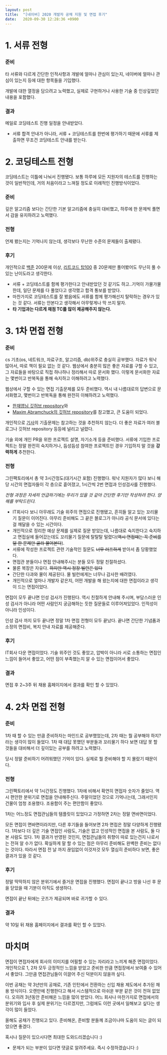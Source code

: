 ```yaml
---
layout: post
title:  "[네이버] 2020 개발자 공채 지원 및 면접 후기"
date:   2020-09-30 12:28:36 +0900
---
```


# 1. 서류 전형

### 준비

타 서류와 다르게 간단한 인적사항과 개발에 얼마나 관심이 있는지, 네이버에 얼마나 관심이 있는지 등에 대한 항목들을 기입했다.

개발에 대한 열정을 담으려고 노력했고, 실제로 구현하거나 사용한 기술 중 인상깊었던 내용을 포함했다.

### 결과

메일로 코딩테스트 진행 일정을 안내받았다.

- 서류 합격 안내가 아니라, 서류 + 코딩테스트를 한번에 평가하기 때문에 서류를 제출하면 무조건 코딩테스트 안내를 받는다.

# 2. 코딩테스트 전형

코딩테스트는 이틀에 나눠서 진행됐다. 보통 하루에 모든 지원자의 테스트를 진행하는 것이 일반적인데, 거의 처음이라고 느껴질 정도로 이례적인 진행방식이었다.

### 준비

깊은 알고리즘 보다는 간단한 기본 알고리즘에 충실히 대비했고, 하루에 한 문제씩 풀면서 감을 유지하려고 노력했다.

### 전형

언제 봤는지는 기억나지 않는데, 생각보다 무난한 수준의 문제들이 출제됐다. 

### 후기

개인적으로 [백준]([https://www.acmicpc.net/](https://www.acmicpc.net/)) 200문제 이상, [리트코드 탑100]([https://leetcode.com/problemset/top-100-liked-questions/](https://leetcode.com/problemset/top-100-liked-questions/)) 중 20문제만 풀어봤어도 무난히 풀 수 있는 난이도라고 생각한다.

- 서류 + 코딩테스트를 함께 평가한다고 안내받았던 것 같기도 하고..기억이 가물가물 한데, 일단 문제를 다 풀었다고 생각했고 합격 통보를 받았다.
- 마찬가지로 코딩테스트를 잘 봤음에도 서류를 함께 평가해선지 탈락하는 경우가 있는 것 같다. 서류는 안본다고 생각해서 아무렇게나 막 쓰지 말자.
- **타 기업과는 다르게 채점 TC를 많이 제공해주지 않는다.**

# 3. 1차 면접 전형

### 준비

cs 기초(os, 네트워크, 자료구조, 알고리즘, db)위주로 충실히 공부했다. 자료가 워낙 많아서, 따로 책이 필요 없는 것 같다. 웹상에서 충분히 많은 좋은 자료를 구할 수 있고, 그 자료들을 바탕으로 직접 하나하나 정리해서 따로 문서화 했다. 이렇게 문서화한 자료는 몇번이고 반복독을 통해 숙지하고 이해하려고 노력했다.

웹상에서 구할 수 있는 면접 기출문제를 모두 준비했다. 역시 내 나름대로의 답변으로 문서화했고, 몇번이고 반복독을 통해 완전히 이해하려고 노력했다.

- [한재엽님 깃허브 repository]([https://github.com/JaeYeopHan/Interview_Question_for_Beginner](https://github.com/JaeYeopHan/Interview_Question_for_Beginner))와
- [Maxim Abramchuck의 깃허브 repository]([https://github.com/MaximAbramchuck/awesome-interview-questions](https://github.com/MaximAbramchuck/awesome-interview-questions))를 참고했고, 큰 도움이 되었다.

개인적으로 [기사]([http://www.bloter.net/archives/245110](http://www.bloter.net/archives/245110))의 기출문제는 참고하는 것을 추천하지 않는다. 더 좋은 자료가 여러 블로그나 깃허브 repository 등등에 널리고 널렸다.

기술 외에 개인 PR을 위한 프로젝트 설명, 자기소개 등을 준비했다. 서류에 기입한 프로젝트는 정말 완전히 숙지하거나, 듬성듬성 참여한 프로젝트인 경우 기입하지 말 것을 **강력하게** 추천한다.

### 전형

그린팩토리에서 총 약 3시간정도(대기시간 포함) 진행했다. 워낙 지원자가 많다 보니 해당 시간의 면접자들이 각 층으로 흩어졌고, 1시간씩 2번 면접과 인성검사를 진행했다.

*전형 과정은 자세히 언급하기에는 무리가 있을 것 같아 간단한 후기만 작성하려 한다. 양해를 부탁드린다.*

- IT회사다 보니 아무래도 기술 위주의 면접으로 진행됐고, 흔히들 알고 있는 꼬리물기 질문이 이어진다. 아무리 준비해도 그 끝은 블로그가 아니라 공식 문서에 있다는 걸 깨달을 수 있는 시간이다.
- 개인적으로 정리한 예상 문제를 실제로 질문 받았는데, 나름대로 숙지한다고 숙지하고 면접실에 들어갔는데도 꼬리물기 질문에 탈탈탈 털렸다(~~역시 면접때는 꼭 준비를 덜 한 문제만 골라 물어본다~~).
- 서류에 작성한 프로젝트 관련 기술적인 질문도 ~~너무 러프하게~~ 받아서 좀 당황했었다.
- 면접관 분들이나 면접 안내해주시는 분들 모두 정말 친절하셨다.
- 물론 복장은 자유다. ~~하지만 역시 정장 빌런은 있다~~
- 간단한 다과와 물이 제공된다. 물 빌런에게는 너무나 감사한 배려였다.
- 개인적으로 얼마나 개발자 같은지, 어떤 개발을 해 왔는지에 대한 면접이라고 생각이 드는 면접이었다.

면접이 모두 끝나면 인성 검사가 진행된다. 역시 친절하게 안내해 주시며, 부담스러운 인성 검사가 아니라 어떤 사람인지 궁금해하는 듯한 질문들로 이루어져있었다. 인적성이 아니라 인성이다.

인성 검사 까지 모두 끝나면 정말 1차 면접 전형이 모두 끝났다. 끝나면 간단한 기념품과 소정의 면접비, 복지 안내 자료를 제공해준다.

### 후기

IT회사 다운 면접이었다. 기술 위주인 것도 좋았고, 압박이 아니라 서로 소통하는 면접인 느낌이 들어서 좋았고, 어떤 점이 부족했는지 알 수 있는 면접이어서 좋았다.

### 결과

면접 후 2~3주 뒤 채용 홈페이지에서 결과를 확인 할 수 있었다.

# 4. 2차 면접 전형

### 준비

1차 때 할 수 있는 만큼 준비하자는 마인드로 공부했었는데, 2차 때는 뭘 공부해야 하지? 라는 생각이 많이 들었다. 1차 때 대답 못했던 부분들과 꼬리물기 하다 보면 대답 못 할 것들을 대비해서 더 깊이있는 공부를 하려고 노력했다.

당시 정말 준비하기 어려워했던 기억이 있다. 실제로 뭘 준비해야 할 지 몰랐기 때문이다.

### 전형

그린팩토리에서 약 1시간정도 진행했다. 1차에 비해서 확연히 면접자 숫자가 줄었다. 역시 편안한 분위기로 면접을 안내해주신다. 주말이었던 것으로 기억나는데, 그래서인지 건물이 엄청 조용했다. 조용함이 주는 편안함이 좋았다.

1차는 어느정도 면접관님들의 템플릿이 있었다고 가정하면 2차는 정말 면바면이었다.

모든 면접이 면바면이라지만, 다른 후기들을 들어보면 2차 면접은 정말 다양하게 진행됐다. 1차보다 더 깊은 기술 면접인 사람도, 기술은 없고 인성적인 면접을 본 사람도, 둘 다 본 사람도 있다. 1차 결과가 반영된 것인지, 면접관님들의 취향이 따로 있는건지 나로서는 전혀 알 수가 없다. 확실하게 말 할 수 있는 점은 아무리 준비해도 완벽한 준비는 없다는 것이다.  따라서 면접 전 날 까지 끊임없이 이것저것 모두 열심히 준비하다 보면, 좋은 결과가 있을 것 같다.

### 후기

정말 딱딱하지 않은 분위기에서 즐거운 면접을 진행했다. 면접이 끝나고 방을 나선 후 문을 닫았을 때 기분이 아직도 생생하다. 

면접이 끝난 뒤에는 굿즈가 제공되며 바로 귀가할 수 있다.

### 결과

약 10일 뒤 채용 홈페이지에서 결과를 확인 할 수 있었다.

# 마치며

면접이 면접자에게 회사의 이미지를 어필할 수 있는 자리라고 느끼게 해준 면접이었다. 개인적으로 1, 2차 모두 긍정적인 느낌을 받았고 준비한 만큼 면접장에서 보여줄 수 있어서 좋았다. 그만큼 면접관님들이 이끌어 주신 덕분이지 않을까 싶다.

이번 공채는 약 3년만의 공채로, 기존 인턴에서 전환하는 신입 채용 제도에서 추가된 채용 방식이다. 오랜만에 진행한다고 해서 시스템적으로 아쉬운 부분 같은 것이 전혀 없었다. 오히려 3년동안 준비해온 느낌을 많이 받았다. 어느 회사나 마찬가지로 면접에서의 분위기와 입사 후 실제 분위기는 다르겠지만, 그럼에도 이런 곳에서 일해보고 싶다는 생각이 많이 들었다.

올해도 공채가 진행되고 있다. 준비해온, 준비할 분들께 조금이나마 도움이 되는 글이 되었으면 좋겠다. 

혹시나 질문이 있으시다면 최대한 도와드리겠습니다 :)

- 문제가 되는 부분이 있다면 댓글로 알려주세요. 즉시 수정하겠습니다 :)
